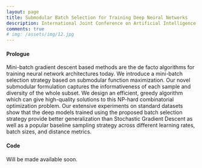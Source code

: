```yaml
---
layout: page
title: Submodular Batch Selection for Training Deep Neural Networks
description: International Joint Conference on Artificial Intelligence (IJCAI), Macao, China. 2019
comments: true
# img: /assets/img/12.jpg
---
```


#### Prologue
Mini-batch gradient descent based methods are the de facto algorithms for training neural network architectures today.
We introduce a mini-batch selection strategy based on submodular function maximization. Our novel submodular formulation captures the informativeness of each sample and diversity of the whole subset. We design an efficient, greedy algorithm which can give high-quality solutions to this NP-hard combinatorial optimization problem. Our extensive experiments on standard datasets show that the deep models trained using the proposed batch selection strategy provide better generalization than Stochastic Gradient Descent as well as a popular baseline sampling strategy across different learning rates, batch sizes, and distance metrics.

#### Code

Will be made available soon.